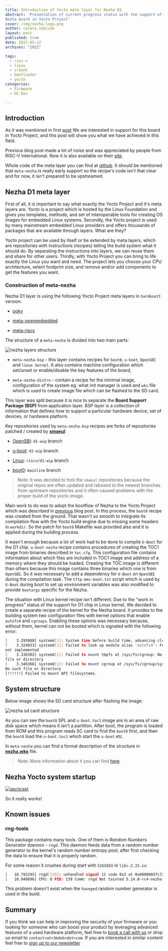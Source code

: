 ```yaml
---
title: Introduction of Yocto meta layer for Nezha D1
abstract: 'Presentation of current progress status with the support of the
Nezha board in Yocto Project'
cover: /img/nezha-logo.png
author: cezary.sobczak
layout: post
published: true
date: 2022-05-12
archives: "2022"

tags:
  - risc-v
  - linux
  - u-boot
  - bootloader
  - yocto
categories:
  - Firmware
  - OS Dev

---
```


## Introduction

As it was mentioned in first
[post](https://blog.3mdeb.com/2021/2021-11-19-nezha-riscv-sbc-first-impression/)
We are interested in support for this board in Yocto Project, and this post will
show you what we have achieved in this field.

Previous blog post made a lot of noise and was appreciated by people from RISC-V
International. Now it is also available on their
[site](https://riscv.org/news/2022/01/first-impression-on-nezha-risc-v-sbc-3mdeb/).

Whole code of the meta layer you can find at
[github](https://github.com/Cezarus27/meta-nezha). It should be mentioned that
`meta-nezha` is really early support so the recipe's code isn't that clear and
for now, it isn't prepared to be upstreamed.

## Nezha D1 meta layer

First of all, it is important to say what exactly the Yocto Project and it's
meta layers are. Yocto is a project which is hosted by the Linux Foundation and
gives you templates, methods, and set of interoperable tools for creating OS
images for embedded Linux systems. Secondly, the Yocto project is used by many
mainstream embedded Linux providers and offers thousands of packages that are
available through layers. What are they?

Yocto project can be used by itself or be extended by meta layers, which are
repositories with instructions (recipes) telling the build system what it should
do. By separating the instructions into layers, we can reuse them and share for
other users. Thirdly, with Yocto Project you can bring to life exactly the Linux
you want and need. The project lets you choose your CPU architecture, select
footprint size, and remove and/or add components to get the features you want.

### Construction of meta-nezha

Nezha D1 layer is using the following Yocto Project meta layers in `hardknott`
version:

- [poky](https://github.com/yoctoproject/poky)

- [meta-openembedded](https://git.openembedded.org/meta-openembedded)

- [meta-riscv](https://github.com/riscv/meta-riscv.git)

The structure of a `meta-nezha` is divided into two main parts:

![nezha layers structure](/img/meta-nezha-structure.png)

- `meta-nezha-bsp` - this layer contains recipes for `boot0`, `u-boot`,
  `OpenSBI` and `linux kernel`. It also contains machine configuration which
  set/unset or enable/disable the key features of the board,

- `meta-nezha-distro` - contain a recipe for the minimal image, configuration of
  the system eg. what init manager is used and `wks` file which is used to
  create image file which can be flashed to the SD card.

This layer was split because it is nice to separate the **Board Support Package
(BSP)** from application layer. BSP layer is a collection of information that
defines how to support a particular hardware device, set of devices, or hardware
platform.

Key repositories used by `meta-nezha-bsp` recipes are forks of repositories
patched / created by **[smaeul](https://github.com/smaeul)**:

- [OpenSBI](https://github.com/Cezarus27/opensbi/tree/d1-wip): `d1-wip` branch

- [u-boot](https://github.com/Cezarus27/u-boot/tree/d1-wip): `d1-wip` branch

- [Linux](https://github.com/Cezarus27/linux/tree/riscv/d1-wip): `riscv/d1-wip`
  branch

- [boot0](https://github.com/Cezarus27/sun20i_d1_spl): `mainline` branch

> Note: It was decided to fork the `smaeul` repositories because the original
> repos are often updated and rebased to the newest branches from upstream
> repositories and it often caused problems with the proper build of the yocto
> image.

Main work to do was to adopt the bootflow of Nezha to the Yocto Project which
was described in
[previous](https://blog.3mdeb.com/2021/2021-11-19-nezha-riscv-sbc-first-impression/)
blog post. In this process, the `boot0` recipe was created from the ground. That
wasn't so smooth to integrate its compilation flow with the Yocto build engine
due to missing some headers in `workdir`. So the patch for `boot0` Makefile was
provided also and it is applied during the building process.

It wasn't enough because a lot of work had to be done to compile `U-Boot` for
the D1 chip. `u-boot-nezha` recipe contains procedures of creating the TOC1
image from binaries described in `toc.cfg`. This configuration file contains
information about which files are included in TOC1 image and address of a memory
where they should be loaded. Creating the TOC image is different than others
because this image contains three binaries which one is from `OpenSBI`. So it
was necessary to add a dependency for `U-Boot` on `OpenSBI` during the
compilation task. The `tftp-mmc-boot.txt` script which is used by `U-Boot`
during boot to set up environment variables was also modified to provide
`bootargs` specific for the Nezha.

The situation with Linux kernel recipe isn't different. Due to the "work in
progress" status of the support for D1 chip in Linux kernel, We decided to
create a separate recipe of the kernel for the Nezha board. It provides to the
building system two configuration files with kernel options that enable
`autofs4` and `cgroups`. Enabling these options was necessary because, without
them, kernel can not be booted which is signaled with the following error:

```bash
[    3.293088] systemd[1]: System time before build time, advancing clock.
[    3.324933] systemd[1]: Failed to look up module alias 'autofs4': Function
not implemented
[    3.336302] systemd[1]: Failed to mount tmpfs at /sys/fs/cgroup: No such
file or directory
[    3.346366] systemd[1]: Failed to mount cgroup at /sys/fs/cgroup/systemd:
No such file or directory
[!!!!!!] Failed to mount API filesystems.
```

## System structure

Below image shows the SD card structure after flashing the image:

![nezha sd card structure](/img/nezha-sd-structure.png)

As you can see the `boot0` SPL and `u-boot.toc1` image are in an area of raw
disk space which means it isn't a partition. After boot, the program is loaded
from ROM and this program reads SC card to find the `boot0` first, and then the
`boot0` load the `u-boot.toc1` which start the `u-boot` etc.

In `meta-nezha` you can find a formal description of the structure in
**[nezha.wks](https://github.com/Cezarus27/meta-nezha/blob/master/meta-nezha-distro/wic/nezha.wks)**
file.

> Note: More information about it you can find
> [here](https://linux-sunxi.org/Allwinner_Nezha).

## Nezha Yocto system startup

[![asciicast](https://asciinema.org/a/450212.svg)](https://asciinema.org/a/450212)

So it really works!

## Known issues

### rng-tools

This package contains many tools. One of them is _Random Numbers Generator
daemon_ - `rngd`. This daemon feeds data from a random number generator to the
kernel's random number entropy pool, after first checking the data to ensure
that it is properly random.

For some reason it crushes during start with `SIGSEGV` in `libc-2.33.so`:

```bash
[   10.792295] rngd[139]: unhandled signal 11 code 0x2 at 0x0000003fc72e1378 in libc-2.33.so[3fc727e000+fd000]
[   10.948096] CPU: 0 PID: 139 Comm: rngd Not tainted 5.14.0-rc4-nezha #1
```

This problem doesn't exist when the `haveged` random number generator is used in
the build.

## Summary

If you think we can help in improving the security of your firmware or you
looking for someone who can boost your product by leveraging advanced features
of a used hardware platform, feel free to
[book a call with us](https://calendly.com/3mdeb/consulting-remote-meeting) or
drop us email to `contact<at>3mdeb<dot>com`. If you are interested in similar
content feel free to
[sign up to our newsletter](https://newsletter.3mdeb.com/subscription/PW6XnCeK6)

